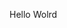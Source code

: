 Hello Wolrd





















































































































































































































































































































































































































































































































































































































































































































































































































































































































































































































































































































































































































































































































































































































































































































































































































































































































































































































































































































































































































































































































































































































































































































































































































































































































































































































































































































































































































































































































































































































































































































































































































































































































































































































































































































































































































































































































































































































































































